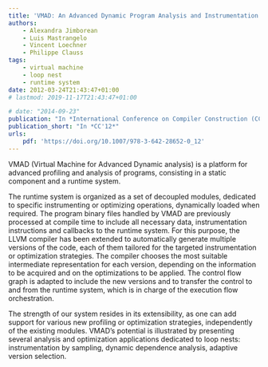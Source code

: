 ```yaml
---
title: 'VMAD: An Advanced Dynamic Program Analysis and Instrumentation Framework'
authors:
    - Alexandra Jimborean
    - Luis Mastrangelo
    - Vincent Loechner
    - Philippe Clauss
tags:
    - virtual machine
    - loop nest
    - runtime system
date: 2012-03-24T21:43:47+01:00
# lastmod: 2019-11-17T21:43:47+01:00

# date: "2014-09-23"
publication: "In *International Conference on Compiler Construction (CC'12)*, Springer."
publication_short: "In *CC'12*"
urls:
    pdf: 'https://doi.org/10.1007/978-3-642-28652-0_12'
---
```


VMAD (Virtual Machine for Advanced Dynamic analysis) is a platform for advanced profiling and analysis of programs, consisting in a static component and a runtime system.

The runtime system is organized as a set of decoupled modules, dedicated to specific instrumenting or optimizing operations, dynamically loaded when required. The program binary files handled by VMAD are previously processed at compile time to include all necessary data, instrumentation instructions and callbacks to the runtime system. For this purpose, the LLVM compiler has been extended to automatically generate multiple versions of the code, each of them tailored for the targeted instrumentation or optimization strategies. The compiler chooses the most suitable intermediate representation for each version, depending on the information to be acquired and on the optimizations to be applied. The control flow graph is adapted to include the new versions and to transfer the control to and from the runtime system, which is in charge of the execution flow orchestration.

The strength of our system resides in its extensibility, as one can add support for various new profiling or optimization strategies, independently of the existing modules. VMAD’s potential is illustrated by presenting several analysis and optimization applications dedicated to loop nests: instrumentation by sampling, dynamic dependence analysis, adaptive version selection.
